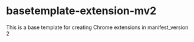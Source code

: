 # basetemplate-extension-mv2
This is a base template for creating Chrome extensions in manifest_version 2
